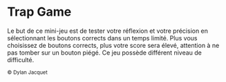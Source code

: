 # Trap Game

Le but de ce mini-jeu est de tester votre réflexion et votre précision en sélectionnant les boutons corrects dans un temps limité. Plus vous choisissez de boutons corrects, plus votre score sera élevé, attention à ne pas tomber sur un bouton piégé. Ce jeu possède différent niveau de difficulté.

<small>© Dylan Jacquet</small>